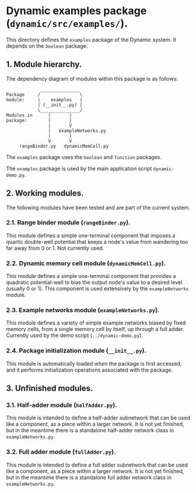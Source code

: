 # Dynamic examples package (`dynamic/src/examples/`).

This directory defines the `examples` package of the Dynamic system.
It depends on the `boolean` package.

## 1. Module hierarchy.

The dependency diagram of modules within this package is as follows:

				 _______________
	Package 	/               \
	module:		|    examples   |
				| (__init__.py) |
				\_______________/
	Modules in		|		|
	package:		|		|
					|		V
					|	exampleNetworks.py
					|		|
					V		V
		 rangeBinder.py	  dynamicMemCell.py

The `examples` package uses the `boolean` and `function` packages.

The `examples` package is used by the main application script `dynamic-demo.py`.

## 2. Working modules.

The following modules have been tested and are part of the current system.

### 2.1. Range binder module (`rangeBinder.py`).

This module defines a simple one-terminal component that imposes a quartic
double-well potential that keeps a node's value from wandering too far away
from 0 or 1.  Not currently used.

### 2.2. Dynamic memory cell module (`dynamicMemCell.py`).

This module defines a simple one-terminal component that provides a quadratic
potential-well to bias the output node's value to a desired level (usually 0 
or 1).  This component is used extensively by the `exampleNetworks` module.

### 2.3. Example networks module (`exampleNetworks.py`).

This module defines a variety of simple example networks biased by fixed
memory cells, from a single memory cell by itself, up through a full adder.
Currently used by the demo script (`../dynamic-demo.py`).

### 2.4. Package initialization module (`__init__.py`).

This module is automatically loaded when the package is first accessed,
and it performs initialization operations associated with the package.

## 3. Unfinished modules.

### 3.1. Half-adder module (`halfAdder.py`).

This module is intended to define a half-adder subnetwork that can be used 
like a component, as a piece within a larger network.  It is not yet
finished, but in the meantime there is a standalone half-adder network class
in `exampleNetworks.py`.

### 3.2. Full adder module (`fullAdder.py`).

This module is intended to define a full adder subnetwork that can be used 
like a component, as a piece within a larger network.  It is not yet
finished, but in the meantime there is a standalone full adder network class
in `exampleNetworks.py`.
